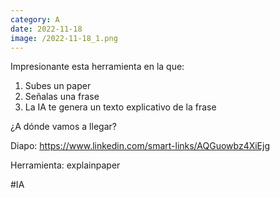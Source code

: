 ```yaml
--- 
category: A 
date: 2022-11-18 
image: /2022-11-18_1.png 
--- 
```


Impresionante esta herramienta en la que:

1) Subes un paper
2) Señalas una frase
3) La IA te genera un texto explicativo de la frase

¿A dónde vamos a llegar?

Diapo: https://www.linkedin.com/smart-links/AQGuowbz4XiEjg

Herramienta: explainpaper

#IA